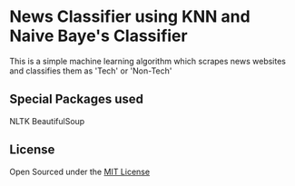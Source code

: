 # News Classifier using KNN and Naive Baye's Classifier

This is a simple machine learning algorithm which scrapes news websites and classifies them as 'Tech' or 'Non-Tech'

## Special Packages used

NLTK
BeautifulSoup

## License

Open Sourced under the [MIT License](LICENSE)